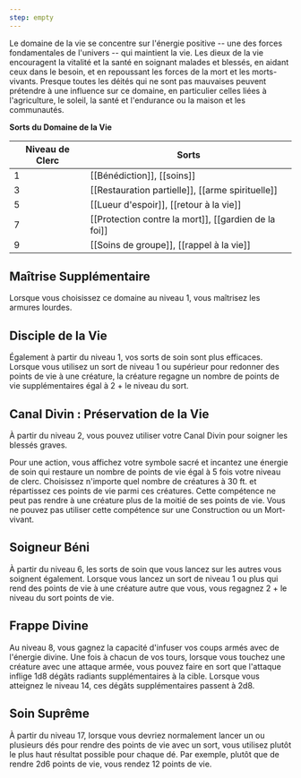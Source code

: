 ```yaml
---
step: empty
---
```

Le domaine de la vie se concentre sur l'énergie positive -- une des forces fondamentales de l'univers -- qui maintient la vie. Les dieux de la vie encouragent la vitalité et la santé en soignant malades et blessés, en aidant ceux dans le besoin, et en repoussant les forces de la mort et les morts-vivants. Presque toutes les déités qui ne sont pas mauvaises peuvent prétendre à une influence sur ce domaine, en particulier celles liées à l'agriculture, le soleil, la santé et l'endurance ou la maison et les communautés.

**Sorts du Domaine de la Vie**

| Niveau de Clerc | Sorts                                                |
| --------------- | ---------------------------------------------------- |
| 1               | [[Bénédiction]], [[soins]]                           |
| 3               | [[Restauration partielle]], [[arme spirituelle]]     |
| 5               | [[Lueur d'espoir]], [[retour à la vie]]              |
| 7               | [[Protection contre la mort]], [[gardien de la foi]] |
| 9               | [[Soins de groupe]], [[rappel à la vie]]             |

## Maîtrise Supplémentaire
Lorsque vous choisissez ce domaine au niveau 1, vous maîtrisez les armures lourdes.

## Disciple de la Vie
Également à partir du niveau 1, vos sorts de soin sont plus efficaces. Lorsque vous utilisez un sort de niveau 1 ou supérieur pour redonner des points de vie à une créature, la créature regagne un nombre de points de vie supplémentaires égal à 2 + le niveau du sort.

## Canal Divin : Préservation de la Vie
À partir du niveau 2, vous pouvez utiliser votre Canal Divin pour soigner les blessés graves.

Pour une action, vous affichez votre symbole sacré et incantez une énergie de soin qui restaure un nombre de points de vie égal à 5 fois votre niveau de clerc. Choisissez n'importe quel nombre de créatures à 30 ft. et répartissez ces points de vie parmi ces créatures. Cette compétence ne peut pas rendre à une créature plus de la moitié de ses points de vie. Vous ne pouvez pas utiliser cette compétence sur une Construction ou un Mort-vivant.

## Soigneur Béni
À partir du niveau 6, les sorts de soin que vous lancez sur les autres vous soignent également. Lorsque vous lancez un sort de niveau 1 ou plus qui rend des points de vie à une créature autre que vous, vous regagnez 2 + le niveau du sort points de vie.

## Frappe Divine
Au niveau 8, vous gagnez la capacité d'infuser vos coups armés avec de l'énergie divine. Une fois à chacun de vos tours, lorsque vous touchez une créature avec une attaque armée, vous pouvez faire en sort que l'attaque inflige 1d8 dégâts radiants supplémentaires à la cible. Lorsque vous atteignez le niveau 14, ces dégâts supplémentaires passent à 2d8.

## Soin Suprême
À partir du niveau 17, lorsque vous devriez normalement lancer un ou plusieurs dés pour rendre des points de vie avec un sort, vous utilisez plutôt le plus haut résultat possible pour chaque dé. Par exemple, plutôt que de rendre 2d6 points de vie, vous rendez 12 points de vie.
